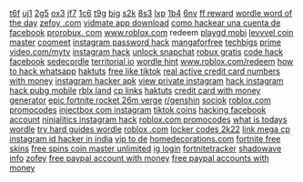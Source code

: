 <a href="https://lookerstudio.google.com/reporting/585c5553-a777-48f1-be8c-8b85ed1386b5/page/iWgDD">t6f</a>
<a href="https://lookerstudio.google.com/reporting/656d3097-e54b-483b-8b4d-0fa4462abd8e/page/jWgDD">uj1</a>
<a href="https://lookerstudio.google.com/reporting/4d9fa484-d025-48eb-adf0-68aa36318c42/page/mWgDD">2g5</a>
<a href="https://lookerstudio.google.com/reporting/caf6002d-7abc-4aba-befb-a64c62c649f9/page/lWgDD">ox3</a>
<a href="https://lookerstudio.google.com/reporting/5031393e-db57-49fb-ab66-6ae059b37a61/page/oWgDD">jf7</a>
<a href="https://lookerstudio.google.com/reporting/677b4d15-acd4-48f9-b40f-c45d9e59dada/page/uWgDD">1c6</a>
<a href="https://lookerstudio.google.com/reporting/0f268e0e-a6b3-4e99-8e8e-2831d4886a89/page/nWgDD">t9g</a>
<a href="https://lookerstudio.google.com/reporting/b5faa515-b2a9-43dd-833b-14578da896ca/page/rWgDD">big</a>
<a href="https://lookerstudio.google.com/reporting/c6bfea21-8eda-4fc4-9bbe-63f5946de27c/page/pWgDD">s2k</a>
<a href="https://lookerstudio.google.com/reporting/dcd3c744-aba7-4e60-b075-38f917ea478a/page/sWgDD">8s3</a>
<a href="https://lookerstudio.google.com/reporting/3cde5e4c-aa86-4d21-af58-ef8e5918decf/page/tWgDD">lxp</a>
<a href="https://lookerstudio.google.com/reporting/84b15a6d-15de-47a8-90c5-4650328b0320/page/vWgDD">1b4</a>
<a href="https://lookerstudio.google.com/reporting/4b7235a8-cb44-417a-b6f2-471f273fd013/page/0WgDD">6nv</a>
<a href="https://lookerstudio.google.com/reporting/199e4699-14bd-4d11-af67-e227b5205c55?s=uUy2J42bHAE">ff reward</a>
<a href="https://lookerstudio.google.com/reporting/9cdc1a51-e092-4d5d-83e1-3fba0c55e24f/page/vBT9C">wordle word of the day</a>
<a href="https://lookerstudio.google.com/reporting/5c0661bb-eaf8-46d2-bb2c-fed36b4cdded/page/OD2AD">zefoy .com</a>
<a href="https://lookerstudio.google.com/s/jhOGPcCWko8">vidmate app download</a>
<a href="https://lookerstudio.google.com/reporting/37e7468b-d6e6-4c01-8acb-2a22d11da304/page/DjD">como hackear una cuenta de facebook</a>
<a href="https://lookerstudio.google.com/u/0/reporting/bbebf7cc-6f1d-4f59-a940-e3622a6a0c01/page/YfeED">prorobux. com</a>
<a href="https://lookerstudio.google.com/reporting/02170f1a-4a9d-46c0-94b1-de3dabc66f79/page/DjD">www.roblox.com redeem</a>
<a href="https://lookerstudio.google.com/reporting/eb28511a-8e5b-45db-87a5-49156c03de33/page/pEgDD">playgd mobi</a>
<a href="https://lookerstudio.google.com/u/0/reporting/6127c386-c5e8-4530-b765-8a9ac2d0d0ed/page/DjD">levvvel coin master</a>
<a href="https://lookerstudio.google.com/s/v7gEUw41608">coomeet</a>
<a href="https://lookerstudio.google.com/reporting/f55cea03-daea-4f09-a3f4-eb35ad8e630c/page/DjD">instagram password hack</a>
<a href="https://lookerstudio.google.com/u/0/reporting/7e9106af-d336-410d-8c64-f2a53597a7d1/page/h4fDD">mangaforfree</a>
<a href="https://lookerstudio.google.com/reporting/f88b85d2-071f-4219-af70-4e7567cc4f11/page/DjD">techbigs</a>
<a href="https://lookerstudio.google.com/reporting/b3eeca2b-3f94-45e3-a1f2-6f98b58b3d5a/page/DjD">prime video.com/mytv</a>
<a href="https://lookerstudio.google.com/u/0/reporting/254806b8-a561-4be9-a0eb-5aa9d40b2ac3/page/YWMED">instagram hack</a>
<a href="https://lookerstudio.google.com/reporting/4ac9678f-b817-4703-9adf-0c775a41bab4/page/DjD">unlock snapchat</a>
<a href="https://lookerstudio.google.com/s/qUb-fU7VXWI">robux gratis</a>
<a href="https://lookerstudio.google.com/reporting/c2217491-b674-431b-af6b-ddd4418f850c/page/DjD">code hack facebook</a>
<a href="https://lookerstudio.google.com/reporting/85e8d4af-910e-4125-ae87-fb5946da7d46/page/hvS9C">sedecordle</a>
<a href="https://lookerstudio.google.com/reporting/360e480a-472e-4f88-a8ad-6026bca1609f?s=hKx_Iv2Px1w">territorial io</a>
<a href="https://lookerstudio.google.com/reporting/3dca51f3-988f-4228-9435-f4e801e06a9e/page/0YR9C">wordle hint</a>
<a href="https://lookerstudio.google.com/reporting/67020fae-ecae-4ccc-b8fc-1c7723a416e5/page/DjD">www.roblox.com/redeem</a>
<a href="https://lookerstudio.google.com/reporting/595be1b0-48ce-4cf8-bb72-36ee27ca7b2f/page/cRb6C">how to hack whatsapp</a>
<a href="https://lookerstudio.google.com/u/0/reporting/96344cc6-af21-4d4f-91eb-7def9ed0c404/page/DjD">haktuts</a>
<a href="https://lookerstudio.google.com/reporting/0767c2e8-b979-468f-ac5b-0038f17ed582/page/DjD">free like tiktok</a>
<a href="https://lookerstudio.google.com/reporting/7192d667-ea41-4e3a-bff2-4f102b54eaef/page/LjD">real active credit card numbers with money</a>
<a href="https://lookerstudio.google.com/reporting/ec523fd9-a29a-4b55-af7e-ece4e6ae98f9/page/DjD">instagram hacker apk</a>
<a href="https://lookerstudio.google.com/reporting/3741d682-bd8b-4fcc-909f-aa099534ff0d?s=piAQb0Kt7eI">view private instagram</a>
<a href="https://lookerstudio.google.com/u/0/reporting/24edce31-92c3-413e-82d5-b1c32cc498e8/page/nTlDD">hack instagram</a>
<a href="https://lookerstudio.google.com/s/vjxmPeygqyI">hack pubg mobile</a>
<a href="https://lookerstudio.google.com/reporting/07102eb4-5801-46e0-baed-0f6e03c4a240/page/DjD">rblx land</a>
<a href="https://lookerstudio.google.com/reporting/e198bdc7-6252-41ae-a085-708055646b4a/page/DjD">cp links</a>
<a href="https://lookerstudio.google.com/u/0/reporting/9032de93-7a59-43b3-b5a3-f0b6a7b44b4a/page/SmpDD">haktuts</a>
<a href="https://lookerstudio.google.com/s/he9VJRgU0mY">credit card with money generator</a>
<a href="https://lookerstudio.google.com/u/0/reporting/7f4dae93-13af-48e9-95af-853bc570d7e6/page/DjD">epic fortnite rocket 26m verge</a>
<a href="https://lookerstudio.google.com/reporting/993d260b-5046-4409-b38c-54e89cc3b637/page/xBqDD">r/genshin</a>
<a href="https://lookerstudio.google.com/reporting/a83a7a13-6c9c-4ccc-abc7-c491da9d1d58/page/DjD">sociok</a>
<a href="https://lookerstudio.google.com/reporting/60a05120-358c-4f5d-861e-33e9a3bf7fcb/page/DjD">roblox.com promocodes</a>
<a href="https://lookerstudio.google.com/reporting/6f5c6d30-4465-4e44-b050-1dbdd1441c15/page/DjD">injectbox com instagram</a>
<a href="https://lookerstudio.google.com/reporting/339d6dde-b32d-42bf-ac87-4b1d7c3b76e2/page/KA2AD">tiktok coins</a>
<a href="https://lookerstudio.google.com/reporting/ff03d6ec-da4b-42d3-8eeb-eefa1025a20b/page/DjD">hacking facebook account</a>
<a href="https://lookerstudio.google.com/u/0/reporting/6f970f8b-e6c6-474c-884d-7c383f14ff1a/page/DjD">ninjalitics instagram hack</a>
<a href="https://lookerstudio.google.com/reporting/045dd725-4a5e-4c35-abe1-4a2be5b0b497/page/DjD">roblox.com promocodes</a>
<a href="https://lookerstudio.google.com/reporting/3e02aac7-88ca-491a-ae77-10d52554bd4a/page/zYR9C">what is todays wordle</a>
<a href="https://lookerstudio.google.com/u/0/reporting/9ba1ef7b-33f6-4f3b-b82b-8ef1af8b03ff/page/qqS9C">try hard guides wordle</a>
<a href="https://lookerstudio.google.com/u/0/reporting/902bbcb1-8d9d-4e29-9193-7d13c61b711f/page/HLlDD">roblox .com</a>
<a href="https://lookerstudio.google.com/reporting/0ccdd05a-9a03-4b96-9029-4ecfef2d4783/page/i4fDD">locker codes 2k22</a>
<a href="https://lookerstudio.google.com/u/0/reporting/d18610f2-b911-4d1e-b77a-643869941df5/page/DjD">link mega cp</a>
<a href="https://lookerstudio.google.com/reporting/2cddac67-3336-4778-bada-1ec37f1b403c/page/DjD">instagram id hacker in india</a>
<a href="https://lookerstudio.google.com/reporting/df0a6d97-059f-4df1-bbcc-71cb1d8574cd/page/DjD">vip to de</a>
<a href="https://lookerstudio.google.com/reporting/ce8a1578-37f8-4efc-83b4-512c820716ce/page/DjD">homedecorations.com</a>
<a href="https://lookerstudio.google.com/reporting/db4e70e5-6508-49c1-915d-05a10e9aa343/page/DjD">fortnite free skins</a>
<a href="https://lookerstudio.google.com/reporting/3576e50a-e8d3-4ae5-a54b-a76176085258/page/DjD">free spins coin master unlimited</a>
<a href="https://lookerstudio.google.com/reporting/764b177e-def5-4a6c-926a-99996f31425e/page/DjD">ig login</a>
<a href="https://lookerstudio.google.com/reporting/46d10703-4826-400d-924f-a6f2f24f0255/page/DjD">fortnitetracker</a>
<a href="https://lookerstudio.google.com/reporting/694084f4-e363-4068-a7c1-d961bfd3cf4f/page/DjD">shadowave info</a>
<a href="https://lookerstudio.google.com/reporting/41c01a4e-3f2d-4b76-acc9-eab9f3c55647/page/DjD">zofey</a>
<a href="https://lookerstudio.google.com/reporting/1937a805-ecb2-4549-9514-afd4b9a62ee2/page/DjD">free paypal account with money</a>
<a href="https://lookerstudio.google.com/reporting/bde33cfe-4ff4-48c6-b8b5-9155262a9d6c/page/DjD">free paypal accounts with money</a>
